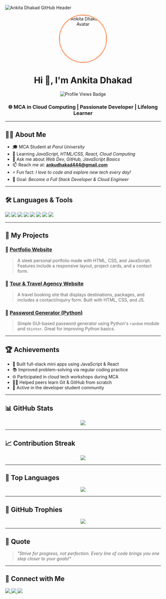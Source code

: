 
<!-- 👇 HEADER BANNER 👇 -->
![Ankita Dhakad GitHub Header](https://capsule-render.vercel.app/api?type=waving&color=0:007BFF,100:00C853&height=200&section=header&text=Ankita%20Dhakad&fontSize=40&fontAlignY=35&desc=Welcome%20to%20My%20GitHub%20Profile!&descAlignY=60&descAlign=50&animation=twinkling)

<p align="center">
  <img 
    src="https://github.com/ankitadhaakad/ankitadhaakad/blob/main/ankita_dhakad_avatar.png?raw=true" 
    alt="Ankita Dhakad Avatar" 
    width="150" 
    height="150"
    style="
      border-radius: 50%; 
      border: 3px solid #ff9966; 
      object-fit: cover;
    " 
  />
</p>












<h1 align="center">Hi 👋, I'm Ankita Dhakad</h1>

<!-- Visitor Badge -->
<p align="center">
  <img src="https://komarev.com/ghpvc/?username=MananChawhan&label=Profile%20views&color=0e75b6&style=flat" alt="Profile Views Badge" />
</p>
<h3 align="center">🌐 MCA in Cloud Computing | Passionate Developer | Lifelong Learner</h3>

---

## 👩‍💻 About Me

- 🎓 MCA Student at *Parul University*
- 🌱 Learning *JavaScript, HTML/CSS, React, Cloud Computing*
- 💬 Ask me about *Web Dev, GitHub, JavaScript Basics*
- 📫 Reach me at: **ankudhakad444@gmail.com**
- ⚡ Fun fact: *I love to code and explore new tech every day!*
- 🎯 Goal: *Become a Full Stack Developer & Cloud Engineer*

---

## 🛠 Languages & Tools

<p align="left">
  <img src="https://img.shields.io/badge/-Python-3776AB?&logo=python" />
  <img src="https://img.shields.io/badge/-JavaScript-F7DF1E?&logo=javascript&logoColor=black" />
  <img src="https://img.shields.io/badge/-HTML5-E34F26?&logo=html5&logoColor=white" />
  <img src="https://img.shields.io/badge/-CSS3-1572B6?&logo=css3" />
  <img src="https://img.shields.io/badge/-React-20232A?&logo=react" />
  <img src="https://img.shields.io/badge/-Linux-FCC624?&logo=linux&logoColor=black" />
  <img src="https://img.shields.io/badge/-Git-F05032?&logo=git&logoColor=white" />
  <img src="https://img.shields.io/badge/-VSCode-007ACC?&logo=visual-studio-code&logoColor=white" />
</p>

---

## 🚀 My Projects

### 🔹 [Portfolio Website](https://github.com/ankitadhaakad/protfolio)
> A sleek personal portfolio made with HTML, CSS, and JavaScript. Features include a responsive layout, project cards, and a contact form.

### 🔹 [Tour & Travel Agency Website](https://github.com/ankitadhaakad/tour-and-travel-website)
> A travel booking site that displays destinations, packages, and includes a contact/inquiry form. Built with HTML, CSS, and JS.

### 🔹 [Password Generator (Python)](https://github.com/ankitadhaakad/password-generator)
> Simple GUI-based password generator using Python's `random` module and `tkinter`. Great for improving Python basics.

---

## 🏆 Achievements

- 🌟 Built full-stack mini apps using JavaScript & React
- 📚 Improved problem-solving via regular coding practice
- 🌐 Participated in cloud tech workshops during MCA
- 🧑‍💻 Helped peers learn Git & GitHub from scratch
- 💬 Active in the developer student community

---

## 📊 GitHub Stats

<p align="center">
  <img src="https://github-readme-stats.vercel.app/api?username=ankitadhaakad&show_icons=true&theme=tokyonight" />
</p>

---

## 📈 Contribution Streak

<p align="center">
  <img src="https://streak-stats.demolab.com?user=ankitadhaakad&theme=tokyonight&date_format=M%20j%5B%2C%20Y%5D" />
</p>

---

## 🧠 Top Languages

<p align="center">
  <img src="https://github-readme-stats.vercel.app/api/top-langs/?username=ankitadhaakad&layout=compact&theme=tokyonight" />
</p>

---

## 🏅 GitHub Trophies

<p align="center">
  <img src="https://github-profile-trophy.vercel.app/?username=ankitadhaakad&theme=tokyonight&column=7&no-frame=true" />
</p>

---

## 📌 Quote

> *"Strive for progress, not perfection. Every line of code brings you one step closer to your goals!"*

---

## 🔗 Connect with Me

<p align="left">
  <a href="https://mail.google.com/mail/?view=cm&fs=1&to=ankudhakad444@gmail.com" target="_blank">
    <img src="https://img.shields.io/badge/-Gmail-D14836?&logo=gmail" />
  </a>
  <a href="https://www.linkedin.com/in/ankita-dhakad-b7a5aa319/" target="_blank">
    <img src="https://img.shields.io/badge/-LinkedIn-blue?&logo=linkedin" />
  </a>
  <a href="https://instagram.com/ankita_atoliya" target="_blank">
    <img src="https://img.shields.io/badge/-Instagram-E4405F?&logo=instagram&logoColor=white" />
  </a>
</p>
